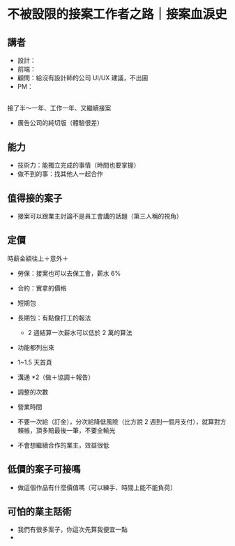 # 不被設限的接案工作者之路｜接案血淚史

## 講者
- 設計：
- 前端：
- 顧問：給沒有設計師的公司 UI/UX 建議，不出圖
- PM： 

## 
接了半～一年、工作一年、又繼續接案

- 廣告公司的純切版（體驗很差）


## 能力
- 技術力：能獨立完成的事情（時間也要掌握）
- 做不到的事：找其他人一起合作

## 值得接的案子

- 接案可以跟業主討論不是員工會講的話題（第三人稱的視角）

## 定價
時薪金額往上＋意外＋

- 勞保：接案也可以去保工會，薪水 6%
- 合約：實拿的價格


- 短期包
- 長期包：有點像打工的報法
	- 2 週結算一次薪水可以低於 2 萬的算法

- 功能都列出來
- 1~1.5 天首頁
- 溝通 *2（做＋協調＋報告）
- 調整的次數
- 營業時間

- 不要一次給（訂金），分次給降低風險（比方說 2 週到一個月支付），就算對方賴帳，頂多賠最後一筆，不要全輸光
- 不會想繼續合作的業主，效益很低


## 低價的案子可接嗎
- 做這個作品有什麼價值嗎（可以練手、時間上能不能負荷）

## 可怕的業主話術
- 我們有很多案子，你這次先算我便宜一點
- 